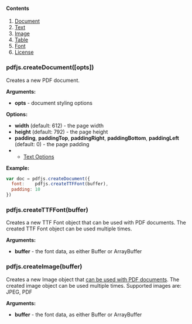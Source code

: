 #### Contents

1. [Document](#document)
2. [Text](#text)
3. [Image](#image)
4. [Table](#table)
5. [Font](#font)
6. [License](#license)

### pdfjs.createDocument([opts])

Creates a new PDF document.

**Arguments:**

- **opts** - document styling options

**Options:**

- **width** (default: 612) - the page width
- **height** (default: 792) - the page height
- **padding**, **paddingTop**, **paddingRight**, **paddingBottom**, **paddingLeft** (default: 0) - the page padding
- + [Text Options](document.md#texttext-opts)

**Example:**

```js
var doc = pdfjs.createDocument({
  font:    pdfjs.createTTFFont(buffer),
  padding: 10
})
```

### pdfjs.createTTFFont(buffer)

Creates a new TTF Font object that can be used with PDF documents. The created TTF Font object can be used multiple times.

**Arguments:**

- **buffer** - the font data, as either Buffer or ArrayBuffer

### pdfjs.createImage(buffer)

Creates a new Image object that [can be used with PDF documents](document.md#imageimg-opts). The created image object can be used multiple times. Supported images are: JPEG, PDF

**Arguments:**

- **buffer** - the font data, as either Buffer or ArrayBuffer


